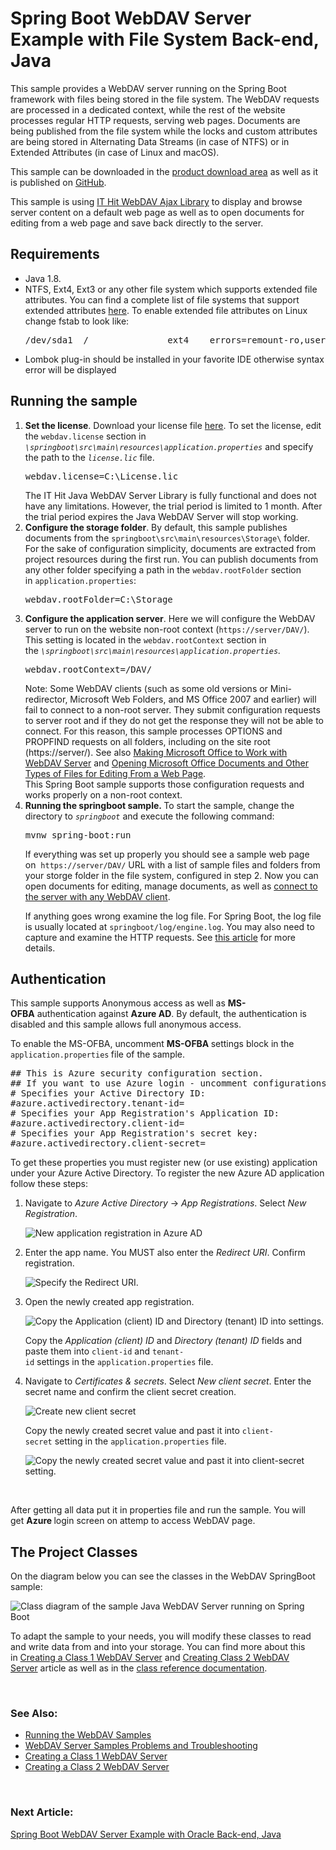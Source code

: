 
<h1 class="d-xl-block d-none">Spring Boot WebDAV Server Example with File System Back-end, Java</h1>
<p>This sample provides a WebDAV server running on the Spring Boot framework with files being stored in the file system. The WebDAV requests are processed in a dedicated context, while the rest of the website processes regular HTTP requests, serving web pages. Documents are being published from the file system while the locks and custom attributes are being stored in Alternating Data Streams (in case of NTFS) or in Extended Attributes (in case of Linux and macOS).&nbsp;</p>
<p>This sample can be downloaded in the&nbsp;<a title="Download" href="https://www.webdavsystem.com/javaserver/download/">product download area</a>&nbsp;as well as it is published on&nbsp;<a href="https://github.com/ITHit/WebDAVServerSamplesJava/tree/master/Java/springbootfsstorage">GitHub</a>.</p>
<p><span>This sample is using&nbsp;</span><a title="AJAX Library" href="https://www.webdavsystem.com/ajax/">IT Hit WebDAV Ajax Library</a><span>&nbsp;to display and browse server content on a default web page as well as to open documents for editing from a web page and save back directly to the server.</span></p>
<h2>Requirements</h2>
<ul>
<li>Java 1.8.</li>
<li>NTFS, Ext4, Ext3 or any other file system which supports extended file attributes. You can find a complete list of file systems that support extended attributes&nbsp;<a href="https://en.wikipedia.org/wiki/Extended_file_attributes">here</a>. To enable extended file attributes on Linux change fstab to look like:&nbsp;
<pre class="brush:html;auto-links:false;toolbar:false">/dev/sda1  /               ext4    errors=remount-ro,user_xattr   0       1</pre>
</li>
<li>Lombok plug-in should be installed in your favorite IDE otherwise syntax error will be displayed</li>
</ul>
<h2>Running the sample</h2>
<ol>
<li><span><strong>Set the license</strong>.</span>&nbsp;Download your license file&nbsp;<a href="https://www.webdavsystem.com/javaserver/download/">here</a>. To set the license, edit the <code class="code">webdav.license</code>&nbsp;section in <code class="code"><em>\springboot\src\main\resources\application.properties</em></code>&nbsp;and specify the path to the&nbsp;<code class="code"><em>license.lic</em></code>&nbsp;file. <br>
<pre class="brush:html;auto-links:false;toolbar:false">webdav.license=C:\License.lic</pre>
The IT Hit Java WebDAV Server Library is fully functional and does not have any limitations. However, the trial period is limited to 1 month. After the trial period expires the Java WebDAV Server will stop working.<span></span></li>
<li><span><strong>Configure the storage folder</strong>.</span>&nbsp;By default, this sample publishes documents from the&nbsp;<code class="code">springboot\src\main\resources\Storage\</code>&nbsp;folder. For the sake of configuration simplicity, documents are extracted from project resources during the first run. You can publish documents from any other folder specifying a path in the <code class="code">webdav.rootFolder</code>&nbsp;section in&nbsp;<code class="code">application.properties</code>:<br>
<pre class="brush:html;auto-links:false;toolbar:false">webdav.rootFolder=C:\Storage</pre>
</li>
<li><span><span><span><strong>Configure the application server</strong>.</span>&nbsp;Here we will configure the WebDAV server to run on the website non-root context (<code class="code">https://server/DAV/</code>). This setting is located in the <code class="code">webdav.rootContext</code> section in the&nbsp;<em><code class="code">\springboot\src\main\resources\application.properties</code>.<br></em></span></span>
<pre class="brush:html;auto-links:false;toolbar:false">webdav.rootContext=/DAV/</pre>
<span><span class="warn">Note:<span>&nbsp;Some WebDAV clients (such as some old versions or Mini-redirector, Microsoft Web Folders, and MS Office 2007 and earlier) will fail to connect to a non-root server. They submit configuration requests to server root and if they do not get the response they will not be able to connect.&nbsp;</span>For this reason, this sample processes OPTIONS and PROPFIND requests on all folders, including on the site root (https://server/).<span>&nbsp;See also&nbsp;</span><a title="Working with MS Office" href="https://www.webdavsystem.com/javaserver/doc/ms_office_read_only/">Making Microsoft Office to Work with WebDAV Server</a><span>&nbsp;and&nbsp;</span><a title="Opening Docs" href="https://www.webdavsystem.com/ajax/programming/open-doc-webpage/opening_ms_office_docs/">Opening Microsoft Office Documents and Other Types of Files for Editing From a Web Page</a><span>.</span><br><span>This Spring Boot sample supports those configuration requests and works properly on a non-root context.</span></span></span></li>
<li><strong>Running the springboot sample.&nbsp;</strong>To start the sample, change the directory to&nbsp;<em><code class="code">springboot</code>&nbsp;</em>and execute the following command:
<pre class="brush:html;auto-links:false;toolbar:false">mvnw spring-boot:run</pre>
<p>If everything was set up properly you should see a sample web page on&nbsp;&nbsp;<code class="code">https://server/DAV/</code>&nbsp;URL with a list of sample files and folders from your storge folder in the file system, configured in step 2. Now you can open documents for editing, manage documents, as well as&nbsp;<a href="https://www.webdavsystem.com/server/access/">connect to the server with any WebDAV client</a>.</p>
<p>If anything goes wrong examine the log file. For Spring Boot, the log file is usually located at&nbsp;<code class="code">springboot/log/engine.log</code>. You may also need to capture and examine the HTTP requests. See&nbsp;<a title="Troubleshooting" href="https://www.webdavsystem.com/javaserver/server_examples/troubleshooting/">this article</a>&nbsp;for more details.&nbsp;</p>
</li>
</ol>
<h2>Authentication</h2>
<p>This sample supports Anonymous access as well as&nbsp;<strong>MS-OFBA</strong>&nbsp;authentication against&nbsp;<strong>Azure AD</strong>.&nbsp;<span>By default, the authentication is disabled and this sample allows full anonymous access.</span></p>
<p>To enable the MS-OFBA, uncomment&nbsp;<strong>MS-OFBA&nbsp;</strong>settings block in the <code class="code">application.properties</code><strong>&nbsp;</strong>file of the sample.</p>
<pre class="brush:html;auto-links:false;toolbar:false">## This is Azure security configuration section.
## If you want to use Azure login - uncomment configurations bellow.
# Specifies your Active Directory ID:
#azure.activedirectory.tenant-id=
# Specifies your App Registration's Application ID:
#azure.activedirectory.client-id=
# Specifies your App Registration's secret key:
#azure.activedirectory.client-secret=</pre>
<p>To get these properties you must register new (or use existing) application under your Azure Active Directory. To register the new Azure AD application follow these steps:</p>
<ol>
<li>
<p>Navigate to&nbsp;<em>Azure Active Directory</em>&nbsp;-&gt;&nbsp;<em>App Registrations</em>. Select&nbsp;<em>New Registration</em>.</p>
<p><img id="__mcenew" alt="New application registration in Azure AD" src="https://www.webdavsystem.com/media/2049/9azureadappregistrationnew.png" rel="120357"></p>
</li>
<li>
<p>Enter the app name.&nbsp;You MUST also enter the&nbsp;<em>Redirect URI</em>. Confirm registration.</p>
<p><img id="__mcenew" alt="Specify the Redirect URI." src="https://www.webdavsystem.com/media/2124/azuread.png" rel="122226"></p>
</li>
<li>
<p>Open the newly created app registration.</p>
<p><img id="__mcenew" alt="Copy the Application (client) ID and Directory (tenant) ID into settings." src="https://www.webdavsystem.com/media/2059/11azureadclientidtenantid1.png" rel="120368"></p>
<p>Copy the&nbsp;<em>Application (client) ID</em>&nbsp;and&nbsp;<em>Directory (tenant) ID</em>&nbsp;fields and paste them into&nbsp;<code class="code">client-id</code>&nbsp;and&nbsp;<code class="code">tenant-id</code>&nbsp;settings&nbsp;in&nbsp;the&nbsp;<code class="code">application.properties</code><span>&nbsp;</span>file.</p>
</li>
<li>
<p>Navigate to&nbsp;<em>Certificates &amp; secrets</em>. Select&nbsp;<em>New client secret</em>. Enter the secret name and confirm the client secret creation.</p>
<p><img id="__mcenew" alt="Create new client secret" src="https://www.webdavsystem.com/media/2050/12azureadnewclientsecret.png" rel="120359"></p>
<p>Copy the newly created secret value and past it into&nbsp;<code class="code">client-secret</code>&nbsp;setting in&nbsp;the&nbsp;<code class="code">application.properties</code><span>&nbsp;</span>file.</p>
<p><img id="__mcenew" alt="Copy the newly created secret value and past it into client-secret setting." src="https://www.webdavsystem.com/media/2052/14azureadcopyappsecret.png" rel="120360"></p>
</li>
</ol>
<p>&nbsp;</p>
<p>After getting all data put it in properties file and run the sample. You will get&nbsp;<strong>Azure&nbsp;</strong>login screen on attemp to access WebDAV page.&nbsp;</p>
<h2>The Project&nbsp;Classes</h2>
<p>On the diagram below you can see the classes in the WebDAV SpringBoot sample:</p>
<p><img id="__mcenew" alt="Class diagram of the sample Java WebDAV Server running on Spring Boot" src="https://www.webdavsystem.com/media/1879/springbootdiagram.png" rel="115963"></p>
<p>To adapt the sample to your needs, you will modify these classes to read and write data from and into your storage. You can find more about this in&nbsp;<a title="Creating WebDAV Server" href="https://www.webdavsystem.com/javaserver/doc/">Creating a Class 1 WebDAV Server</a>&nbsp;and&nbsp;<a title="Class 2 / 3 Server" href="https://www.webdavsystem.com/javaserver/doc/create_class_2_webdav_server/">Creating Class 2 WebDAV Server</a>&nbsp;article as well as in the&nbsp;<a href="http://java.webdavsystem.com/">class reference documentation</a>.</p>
<p>&nbsp;</p>
<h3>See Also:</h3>
<ul>
<li><a title="Running" href="https://www.webdavsystem.com/javaserver/server_examples/running_webdav_samples/">Running the WebDAV Samples</a></li>
<li><a title="Troubleshooting" href="https://www.webdavsystem.com/javaserver/server_examples/troubleshooting/">WebDAV Server Samples Problems and Troubleshooting</a></li>
<li><a title="Creating WebDAV Server" href="https://www.webdavsystem.com/javaserver/doc/">Creating a Class 1 WebDAV Server</a>&nbsp;</li>
<li><a title="Class 2 / 3 Server" href="https://www.webdavsystem.com/javaserver/doc/create_class_2_webdav_server/">Creating a Class 2 WebDAV Server</a></li>
</ul>
<p>&nbsp;</p>
<h3 class="para d-inline next-article-heading">Next Article:</h3>
<a title="Spring Boot framework WebDAV Server Example with Oracle back-end. Can both process WebDAV requests and serve web pages on the rest of the website." href="https://www.webdavsystem.com/javaserver/server_examples/spring_boot_sql/">Spring Boot WebDAV Server Example with Oracle Back-end, Java</a>

